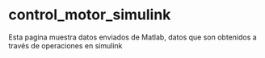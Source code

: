 # control_motor_simulink
Esta pagina muestra datos enviados de Matlab, datos que son obtenidos a través de operaciones en simulink
